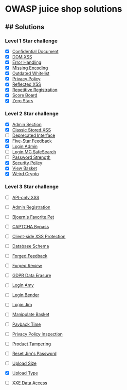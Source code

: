 # OWASP juice shop solutions

## ## Solutions

### Level 1 Star challenge

- [x] [Confidential Document](../master/level%201/confidential-doc.md)
- [x] [DOM XSS](../master/level%201/dom-xss.md)
- [x] [Error Handling](../master/level%201/error-handling.md)
- [x] [Missing Encoding](../master/level%201/missing-encoding.md)
- [x] [Outdated Whitelist](../master/level%201/outdated-whitelist.md)
- [x] [Privacy Policy](../master/level%201/privacy-policy.md)
- [x] [Reflected XSS](../master/level%201/reflected-xss.md)
- [x] [Repetitive Registration](../master/level%201/repeat-register.md)
- [x] [Score Board](../master/level%201/score-board.md)
- [x] [Zero Stars](../master/level%201/zero-stars.md)

### Level 2 Star challenge

- [x] [Admin Section](../master/level%202/admin-section.md)
- [x] [Classic Stored XSS](../master/level%202/classic-stored-xss.md)
- [ ] [Deprecated Interface]()
- [x] [Five-Star Feedback](../master/level%202/five-star-feedback.md)
- [x] [Login Admin](../master/level%202/login-admin.md)
- [ ] [Login MC SafeSearch]()
- [ ] [Password Strength]()
- [x] [Security Policy](../master/level%202/security-policy.md)
- [x] [View Basket](../master/level%202/view-basket.md)
- [x] [Weird Crypto](../master/level%202/wierd-crypto.md)

### Level 3 Star challenge

- [ ] [API-only XSS](../master/level%203/.md)
- [ ] [Admin Registration](../master/level%203/.md)
- [ ] [Bjoern's Favorite Pet](../master/level%203/.md)
- [ ] [CAPTCHA Bypass](../master/level%203/.md)
- [ ] [Client-side XSS Protection](../master/level%203/.md)
- [ ] [Database Schema](../master/level%203/.md)
- [ ] [Forged Feedback](../master/level%203/.md)
- [ ] [Forged Review](../master/level%203/.md)
- [ ] [GDPR Data Erasure](../master/level%203/.md)
- [ ] [Login Amy](../master/level%203/.md)
- [ ] [Login Bender](../master/level%203/.md)
- [ ] [Login Jim](../master/level%203/.md)
- [ ] [Manipulate Basket](../master/level%203/.md)
- [ ] [Payback Time](../master/level%203/.md)
- [ ] [Privacy Policy Inspection](../master/level%203/.md)
- [ ] [Product Tampering](../master/level%203/.md)
- [ ] [Reset Jim's Password](../master/level%203/.md)
- [ ] [Upload Size](../master/level%203/.md)
- [x] [Upload Type](../master/level%203/upload-type.md)
- [ ] [XXE Data Access](../master/level%203/.md)




